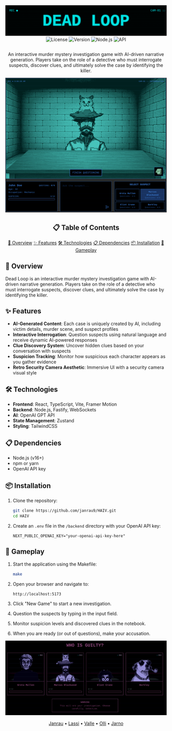 <div align="center">
  <img src="frontend/public/dead-loop-title.svg" alt="DEAD LOOP" width="600">
</div>

<div align="center">
  <img src="https://img.shields.io/badge/License-MIT-blue.svg" alt="License">
  <img src="https://img.shields.io/badge/Version-1.0.0-brightgreen.svg" alt="Version">
  <img src="https://img.shields.io/badge/Node.js-v16+-orange.svg" alt="Node.js">
  <img src="https://img.shields.io/badge/API-OpenAI-lightgrey.svg" alt="API">
</div>

##

<p align="center">
  An interactive murder mystery investigation game with AI-driven narrative generation. Players take on the role of a detective who must interrogate suspects, discover clues, and ultimately solve the case by identifying the killer.
</p>

<div align="center">
  <img src="frontend/public/screenshot1.png" alt="Dead Loop Game" width="700">
</div>

<div align="center">

  ## 📋 Table of Contents
  
  [📖 Overview](#overview)
  [✨ Features](#features)
  [🛠️ Technologies](#technologies)
  [📋 Dependencies](#dependencies)
  [📦 Installation](#installation)
  [🚀 Gameplay](#usage)

</div>

## 📖 Overview

Dead Loop is an interactive murder mystery investigation game with AI-driven narrative generation. Players take on the role of a detective who must interrogate suspects, discover clues, and ultimately solve the case by identifying the killer.

## ✨ Features

- **AI-Generated Content**: Each case is uniquely created by AI, including victim details, murder scene, and suspect profiles
- **Interactive Interrogation**: Question suspects using natural language and receive dynamic AI-powered responses
- **Clue Discovery System**: Uncover hidden clues based on your conversation with suspects
- **Suspicion Tracking**: Monitor how suspicious each character appears as you gather evidence
- **Retro Security Camera Aesthetic**: Immersive UI with a security camera visual style

## 🛠️ Technologies

- **Frontend**: React, TypeScript, Vite, Framer Motion
- **Backend**: Node.js, Fastify, WebSockets
- **AI**: OpenAI GPT API
- **State Management**: Zustand
- **Styling**: TailwindCSS

## 📋 Dependencies

- Node.js (v16+)
- npm or yarn
- OpenAI API key

## 📦 Installation

1. Clone the repository:
   ```bash
   git clone https://github.com/janrau9/HAIV.git
   cd HAIV
   ```

2. Create an `.env` file in the `/backend` directory with your OpenAI API key:
   ```
   NEXT_PUBLIC_OPENAI_KEY="your-openai-api-key-here"
   ```

## 🚀 Gameplay

1. Start the application using the Makefile:
   ```bash
   make
   ```

2. Open your browser and navigate to:
   ```
   http://localhost:5173
   ```

3. Click "New Game" to start a new investigation.

4. Question the suspects by typing in the input field.

5. Monitor suspicion levels and discovered clues in the notebook.

6. When you are ready (or out of questions), make your accusation.

<div align="center">
  <img src="frontend/public/screenshot2.png" alt="Suspect Selection" width="700">

  [Janrau](https://github.com/janrau9) • 
  [Lassi](https://github.com/lassikon) • 
  [Valle](https://github.com/Vallehtelia) • 
  [Olli](https://github.com/koodikommando) • 
  [Jarno](https://github.com/Jarnomer)

</div>